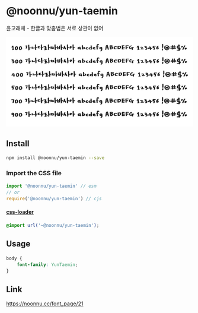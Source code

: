 # @noonnu/yun-taemin

윤고래체 - 한글과 맞춤범은 서로 상관이 없어

![example](./example.png)

## Install

```bash
npm install @noonnu/yun-taemin --save
```

### Import the CSS file

```js
import '@noonnu/yun-taemin' // esm
// or
require('@noonnu/yun-taemin') // cjs
```

#### [css-loader](https://github.com/webpack-contrib/css-loader)

```css
@import url('~@noonnu/yun-taemin');
```

## Usage

```css
body {
    font-family: YunTaemin;
}
```

## Link

https://noonnu.cc/font_page/21
